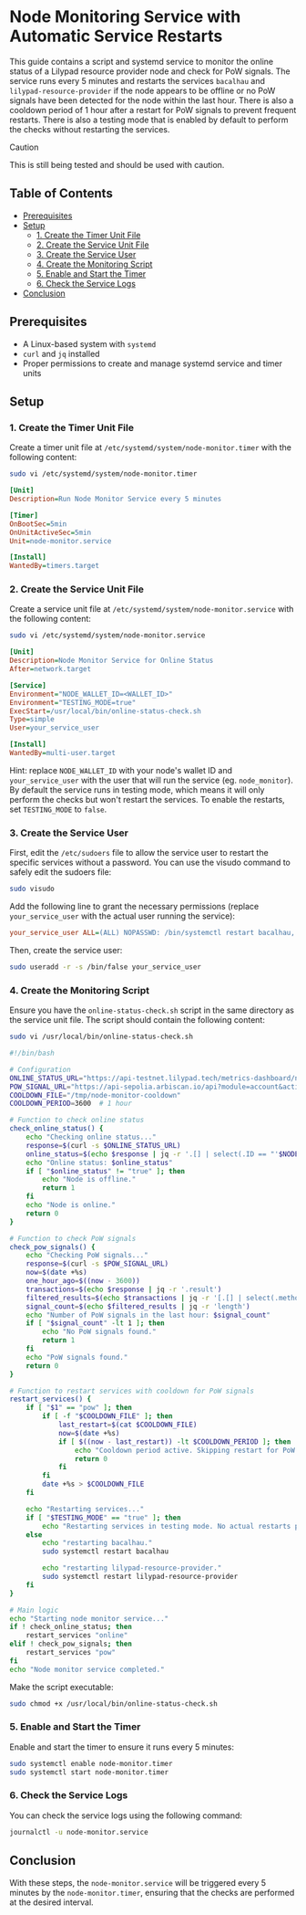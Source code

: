 # Node Monitoring Service with Automatic Service Restarts

This guide contains a script and systemd service to monitor the online status of a Lilypad resource provider node and check for PoW signals. The service runs every 5 minutes and restarts the services `bacalhau` and `lilypad-resource-provider` if the node appears to be offline or no PoW signals have been detected for the node within the last hour. There is also a cooldown period of 1 hour after a restart for PoW signals to prevent frequent restarts. There is also a testing mode that is enabled by default to perform the checks without restarting the services.

> [!CAUTION]
> This is still being tested and should be used with caution.

## Table of Contents

- [Prerequisites](#prerequisites)
- [Setup](#setup)
  - [1. Create the Timer Unit File](#1-create-the-timer-unit-file)
  - [2. Create the Service Unit File](#2-create-the-service-unit-file)
  - [3. Create the Service User](#3-create-the-service-user)
  - [4. Create the Monitoring Script](#4-create-the-monitoring-script)
  - [5. Enable and Start the Timer](#5-enable-and-start-the-timer)
  - [6. Check the Service Logs](#6-check-the-service-logs)
- [Conclusion](#conclusion) 


## Prerequisites

- A Linux-based system with `systemd`
- `curl` and `jq` installed
- Proper permissions to create and manage systemd service and timer units

## Setup

### 1. Create the Timer Unit File

Create a timer unit file at `/etc/systemd/system/node-monitor.timer` with the following content:

```sh
sudo vi /etc/systemd/system/node-monitor.timer
```

```ini
[Unit]
Description=Run Node Monitor Service every 5 minutes

[Timer]
OnBootSec=5min
OnUnitActiveSec=5min
Unit=node-monitor.service

[Install]
WantedBy=timers.target
```

### 2. Create the Service Unit File

Create a service unit file at `/etc/systemd/system/node-monitor.service` with the following content:

```sh
sudo vi /etc/systemd/system/node-monitor.service
```

```ini
[Unit]
Description=Node Monitor Service for Online Status
After=network.target

[Service]
Environment="NODE_WALLET_ID=<WALLET_ID>"
Environment="TESTING_MODE=true"
ExecStart=/usr/local/bin/online-status-check.sh
Type=simple
User=your_service_user

[Install]
WantedBy=multi-user.target
```
Hint: replace `NODE_WALLET_ID` with your node's wallet ID and `your_service_user` with the user that will run the service (eg. `node_monitor`). By default the service runs in testing mode, which means it will only perform the checks but won't restart the services. To enable the restarts, set `TESTING_MODE` to `false`.

### 3. Create the Service User

First, edit the `/etc/sudoers` file to allow the service user to restart the specific services without a password. You can use the visudo command to safely edit the sudoers file:

```sh
sudo visudo
```

Add the following line to grant the necessary permissions (replace `your_service_user` with the actual user running the service):


```ini
your_service_user ALL=(ALL) NOPASSWD: /bin/systemctl restart bacalhau, /bin/systemctl restart lilypad-resource-provider
```

Then, create the service user:

```bash
sudo useradd -r -s /bin/false your_service_user
```

### 4. Create the Monitoring Script

Ensure you have the `online-status-check.sh` script in the same directory as the service unit file. The script should contain the following content:

```sh
sudo vi /usr/local/bin/online-status-check.sh
```

```bash
#!/bin/bash

# Configuration
ONLINE_STATUS_URL="https://api-testnet.lilypad.tech/metrics-dashboard/nodes"
POW_SIGNAL_URL="https://api-sepolia.arbiscan.io/api?module=account&action=txlist&address=$NODE_WALLET_ID&page=1&offset=1000&sort=desc"
COOLDOWN_FILE="/tmp/node-monitor-cooldown"
COOLDOWN_PERIOD=3600  # 1 hour

# Function to check online status
check_online_status() {
    echo "Checking online status..."
    response=$(curl -s $ONLINE_STATUS_URL)
    online_status=$(echo $response | jq -r '.[] | select(.ID == "'$NODE_WALLET_ID'").Online')
    echo "Online status: $online_status"
    if [ "$online_status" != "true" ]; then
        echo "Node is offline."
        return 1
    fi
    echo "Node is online."
    return 0
}

# Function to check PoW signals
check_pow_signals() {
    echo "Checking PoW signals..."
    response=$(curl -s $POW_SIGNAL_URL)
    now=$(date +%s)
    one_hour_ago=$((now - 3600))
    transactions=$(echo $response | jq -r '.result')
    filtered_results=$(echo $transactions | jq -r '[.[] | select(.methodId == "0xda8accf9" and (.timeStamp | tonumber) >= '$one_hour_ago')]')
    signal_count=$(echo $filtered_results | jq -r 'length')
    echo "Number of PoW signals in the last hour: $signal_count"
    if [ "$signal_count" -lt 1 ]; then
        echo "No PoW signals found."
        return 1
    fi
    echo "PoW signals found."
    return 0
}

# Function to restart services with cooldown for PoW signals
restart_services() {
    if [ "$1" == "pow" ]; then
        if [ -f "$COOLDOWN_FILE" ]; then
            last_restart=$(cat $COOLDOWN_FILE)
            now=$(date +%s)
            if [ $((now - last_restart)) -lt $COOLDOWN_PERIOD ]; then
                echo "Cooldown period active. Skipping restart for PoW signals."
                return 0
            fi
        fi
        date +%s > $COOLDOWN_FILE
    fi

    echo "Restarting services..."
    if [ "$TESTING_MODE" == "true" ]; then
        echo "Restarting services in testing mode. No actual restarts performed."
    else
        echo "restarting bacalhau."
        sudo systemctl restart bacalhau

        echo "restarting lilypad-resource-provider."
        sudo systemctl restart lilypad-resource-provider     
    fi
}

# Main logic
echo "Starting node monitor service..."
if ! check_online_status; then
    restart_services "online"
elif ! check_pow_signals; then
    restart_services "pow"
fi
echo "Node monitor service completed."
```

Make the script executable:

```bash
sudo chmod +x /usr/local/bin/online-status-check.sh
```

### 5. Enable and Start the Timer

Enable and start the timer to ensure it runs every 5 minutes:

```bash
sudo systemctl enable node-monitor.timer
sudo systemctl start node-monitor.timer
```

### 6. Check the Service Logs

You can check the service logs using the following command:

```bash
journalctl -u node-monitor.service
```

## Conclusion
With these steps, the `node-monitor.service` will be triggered every 5 minutes by the `node-monitor.timer`, ensuring that the checks are performed at the desired interval.
